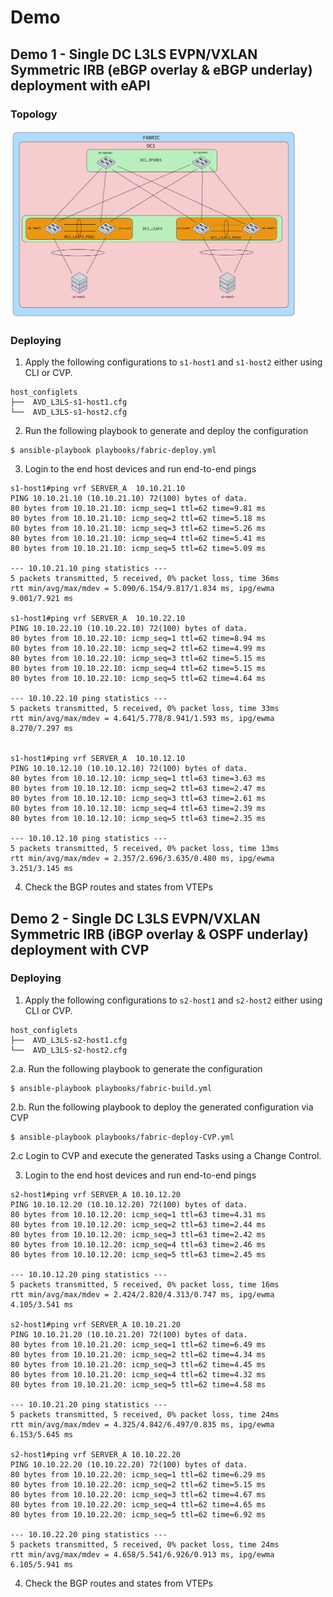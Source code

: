 # Demo

## Demo 1 - Single DC L3LS EVPN/VXLAN Symmetric IRB (eBGP overlay & eBGP underlay) deployment with eAPI

### Topology

<img src="images/demo-1.png" height="300">

### Deploying

1. Apply the following configurations to `s1-host1` and `s1-host2` either using CLI or CVP.

```shell
host_configlets
├──  AVD_L3LS-s1-host1.cfg
└──  AVD_L3LS-s1-host2.cfg
```

2. Run the following playbook to generate and deploy the configuration

```shell
$ ansible-playbook playbooks/fabric-deploy.yml
```

3. Login to the end host devices and run end-to-end pings

```shell
s1-host1#ping vrf SERVER_A  10.10.21.10
PING 10.10.21.10 (10.10.21.10) 72(100) bytes of data.
80 bytes from 10.10.21.10: icmp_seq=1 ttl=62 time=9.81 ms
80 bytes from 10.10.21.10: icmp_seq=2 ttl=62 time=5.18 ms
80 bytes from 10.10.21.10: icmp_seq=3 ttl=62 time=5.26 ms
80 bytes from 10.10.21.10: icmp_seq=4 ttl=62 time=5.41 ms
80 bytes from 10.10.21.10: icmp_seq=5 ttl=62 time=5.09 ms

--- 10.10.21.10 ping statistics ---
5 packets transmitted, 5 received, 0% packet loss, time 36ms
rtt min/avg/max/mdev = 5.090/6.154/9.817/1.834 ms, ipg/ewma 9.001/7.921 ms

s1-host1#ping vrf SERVER_A  10.10.22.10
PING 10.10.22.10 (10.10.22.10) 72(100) bytes of data.
80 bytes from 10.10.22.10: icmp_seq=1 ttl=62 time=8.94 ms
80 bytes from 10.10.22.10: icmp_seq=2 ttl=62 time=4.99 ms
80 bytes from 10.10.22.10: icmp_seq=3 ttl=62 time=5.15 ms
80 bytes from 10.10.22.10: icmp_seq=4 ttl=62 time=5.15 ms
80 bytes from 10.10.22.10: icmp_seq=5 ttl=62 time=4.64 ms

--- 10.10.22.10 ping statistics ---
5 packets transmitted, 5 received, 0% packet loss, time 33ms
rtt min/avg/max/mdev = 4.641/5.778/8.941/1.593 ms, ipg/ewma 8.270/7.297 ms


s1-host1#ping vrf SERVER_A  10.10.12.10
PING 10.10.12.10 (10.10.12.10) 72(100) bytes of data.
80 bytes from 10.10.12.10: icmp_seq=1 ttl=63 time=3.63 ms
80 bytes from 10.10.12.10: icmp_seq=2 ttl=63 time=2.47 ms
80 bytes from 10.10.12.10: icmp_seq=3 ttl=63 time=2.61 ms
80 bytes from 10.10.12.10: icmp_seq=4 ttl=63 time=2.39 ms
80 bytes from 10.10.12.10: icmp_seq=5 ttl=63 time=2.35 ms

--- 10.10.12.10 ping statistics ---
5 packets transmitted, 5 received, 0% packet loss, time 13ms
rtt min/avg/max/mdev = 2.357/2.696/3.635/0.480 ms, ipg/ewma 3.251/3.145 ms
```

4. Check the BGP routes and states from VTEPs

## Demo 2 - Single DC L3LS EVPN/VXLAN Symmetric IRB (iBGP overlay & OSPF underlay) deployment with CVP

### Deploying

1. Apply the following configurations to `s2-host1` and `s2-host2` either using CLI or CVP.

```shell
host_configlets
├──  AVD_L3LS-s2-host1.cfg
└──  AVD_L3LS-s2-host2.cfg
```

2.a. Run the following playbook to generate the configuration

```shell
$ ansible-playbook playbooks/fabric-build.yml
```

2.b. Run the following playbook to deploy the generated configuration via CVP

```shell
$ ansible-playbook playbooks/fabric-deploy-CVP.yml
```

2.c Login to CVP and execute the generated Tasks using a Change Control.

3. Login to the end host devices and run end-to-end pings

```shell
s2-host1#ping vrf SERVER_A 10.10.12.20
PING 10.10.12.20 (10.10.12.20) 72(100) bytes of data.
80 bytes from 10.10.12.20: icmp_seq=1 ttl=63 time=4.31 ms
80 bytes from 10.10.12.20: icmp_seq=2 ttl=63 time=2.44 ms
80 bytes from 10.10.12.20: icmp_seq=3 ttl=63 time=2.42 ms
80 bytes from 10.10.12.20: icmp_seq=4 ttl=63 time=2.46 ms
80 bytes from 10.10.12.20: icmp_seq=5 ttl=63 time=2.45 ms

--- 10.10.12.20 ping statistics ---
5 packets transmitted, 5 received, 0% packet loss, time 16ms
rtt min/avg/max/mdev = 2.424/2.820/4.313/0.747 ms, ipg/ewma 4.105/3.541 ms

s2-host1#ping vrf SERVER_A 10.10.21.20
PING 10.10.21.20 (10.10.21.20) 72(100) bytes of data.
80 bytes from 10.10.21.20: icmp_seq=1 ttl=62 time=6.49 ms
80 bytes from 10.10.21.20: icmp_seq=2 ttl=62 time=4.34 ms
80 bytes from 10.10.21.20: icmp_seq=3 ttl=62 time=4.45 ms
80 bytes from 10.10.21.20: icmp_seq=4 ttl=62 time=4.32 ms
80 bytes from 10.10.21.20: icmp_seq=5 ttl=62 time=4.58 ms

--- 10.10.21.20 ping statistics ---
5 packets transmitted, 5 received, 0% packet loss, time 24ms
rtt min/avg/max/mdev = 4.325/4.842/6.497/0.835 ms, ipg/ewma 6.153/5.645 ms

s2-host1#ping vrf SERVER_A 10.10.22.20
PING 10.10.22.20 (10.10.22.20) 72(100) bytes of data.
80 bytes from 10.10.22.20: icmp_seq=1 ttl=62 time=6.29 ms
80 bytes from 10.10.22.20: icmp_seq=2 ttl=62 time=5.15 ms
80 bytes from 10.10.22.20: icmp_seq=3 ttl=62 time=4.67 ms
80 bytes from 10.10.22.20: icmp_seq=4 ttl=62 time=4.65 ms
80 bytes from 10.10.22.20: icmp_seq=5 ttl=62 time=6.92 ms

--- 10.10.22.20 ping statistics ---
5 packets transmitted, 5 received, 0% packet loss, time 24ms
rtt min/avg/max/mdev = 4.658/5.541/6.926/0.913 ms, ipg/ewma 6.105/5.941 ms
```

4. Check the BGP routes and states from VTEPs
